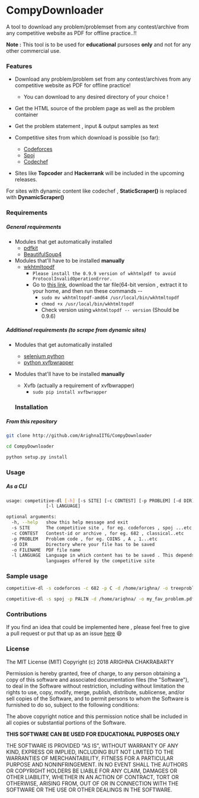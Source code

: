 # CompyDownloader
A tool to download any problem/problemset from any contest/archive from any competitive website as PDF for offline practice..!!

**Note :** This tool is to be used for **educational** pursoses **only** and not for any other commercial use.

### Features
- Download any problem/problem set from any contest/archives from any competitive website as PDF for offline practice!
	* You can download to any desired directory of your choice !
- Get the HTML source of the problem page as well as the problem container
- Get the problem statement , input & output samples as text  
- Competitive sites from which download is possible (so far):
	* [Codeforces](http://codeforces.com)
	* [Spoj](http://spoj.com)
	* [Codechef](http://codechef.com)
 
 - Sites like **Topcoder** and **Hackerrank** will be included in the upcoming releases. 
  
  For sites with dynamic content like codechef , **StaticScraper()** is replaced with **DynamicScraper()**
  
  ### Requirements
##### General requirements
- Modules that get automatically installed
	- [pdfkit](https://pypi.python.org/pypi/pdfkit)
	- [BeautifulSoup4](https://www.crummy.com/software/BeautifulSoup/bs4/doc/)
- Modules that'll have to be installed **manually**
	- [wkhtmltopdf](wkhtmltopdf.org)
		- ``` Please install the 0.9.9 version of wkhtmlpdf to avoid ProtocolInvalidOperationError.	```
      - Go to [this link](https://github.com/wkhtmltopdf/obsolete-downloads/blob/master/README.md), download the tar file(64-bit version , extract it to your home, and then run these commands --
        - ``` sudo mv wkhtmltopdf-amd64 /usr/local/bin/wkhtmltopdf ```
        - ``` chmod +x /usr/local/bin/wkhtmltopdf ```
        - Check version using ``` wkhtmltopdf -- version ``` (Should be 0.9.6)

##### Additional requirements (to scrape from dynamic sites)
- Modules that get automatically installed
	- [selenium python](http://selenium-python.readthedocs.io/installation.html)
	- [python xvfbwrapper](https://pypi.python.org/pypi/xvfbwrapper/0.2.8)
- Modules that'll have to be installed **manually**
	- Xvfb (actually a requirement of xvfbwrapper)
		- ```sudo pip install xvfbwrapper ```
    
    ### Installation
##### From this repository
```sh
git clone http://github.com/ArighnaIITG/CompyDownloader 

```  

```sh
cd CompyDownloader 

```  

```sh
python setup.py install  

```  

### Usage
##### As a CLI
```sh
usage: competitive-dl [-h] [-s SITE] [-c CONTEST] [-p PROBLEM] [-d DIR] [-o FILENAME]
               [-l LANGUAGE]

optional arguments:
  -h, --help   show this help message and exit
  -s SITE      The competitive site , for eg. codeforces , spoj ...etc
  -c CONTEST   Contest-id or archive , for eg. 682 , classical..etc
  -p PROBLEM   Problem code , for eg. COINS , A , 1...etc
  -d DIR       Directory where your file has to be saved
  -o FILENAME  PDF file name
  -l LANGUAGE  Language in which content has to be saved . This depends on the
               languages offered by the competitive site
```  

### Sample usage
```sh
competitive-dl -s codeforces -c 682 -p C -d /home/arighna/ -o treeproblem.pdf 

```  

```sh
competitive-dl -s spoj -p PALIN -d /home/arighna/ -o my_fav_problem.pdf 

```  
### Contributions
If you find an idea that could be implemented here , please feel free to give a pull request or put that up as an issue [here](http://github.com/ArighnaIITG/CompyDownloader) :smile:

### License
The MIT License (MIT)
Copyright (c) 2018 ARIGHNA CHAKRABARTY

Permission is hereby granted, free of charge, to any person obtaining a copy of this software and associated documentation files (the "Software"), to deal in the Software without restriction, including without limitation the rights to use, copy, modify, merge, publish, distribute, sublicense, and/or sell copies of the Software, and to permit persons to whom the Software is furnished to do so, subject to the following conditions:

The above copyright notice and this permission notice shall be included in all copies or substantial portions of the Software.

**THIS SOFTWARE CAN BE USED FOR EDUCATIONAL PURPOSES ONLY**  

THE SOFTWARE IS PROVIDED "AS IS", WITHOUT WARRANTY OF ANY KIND, EXPRESS OR IMPLIED, INCLUDING BUT NOT LIMITED TO THE WARRANTIES OF MERCHANTABILITY, FITNESS FOR A PARTICULAR PURPOSE AND NONINFRINGEMENT. IN NO EVENT SHALL THE AUTHORS OR COPYRIGHT HOLDERS BE LIABLE FOR ANY CLAIM, DAMAGES OR OTHER LIABILITY, WHETHER IN AN ACTION OF CONTRACT, TORT OR OTHERWISE, ARISING FROM, OUT OF OR IN CONNECTION WITH THE SOFTWARE OR THE USE OR OTHER DEALINGS IN THE SOFTWARE.
